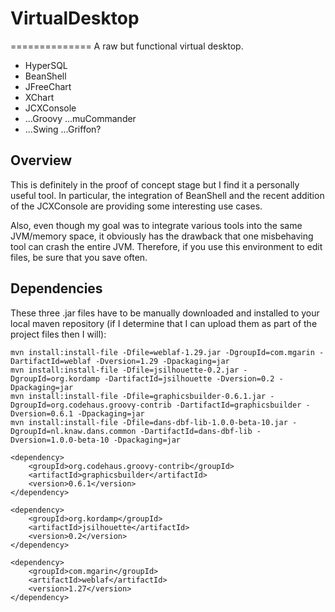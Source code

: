 # VirtualDesktop
==============
A raw but functional virtual desktop.
+ HyperSQL
+ BeanShell
+ JFreeChart
+ XChart
+ JCXConsole
+ ...Groovy ...muCommander
+ ...Swing ...Griffon?

## Overview
This is definitely in the proof of concept stage
but I find it a personally useful tool.
In particular, the integration of BeanShell and
the recent addition of the JCXConsole are providing
some interesting use cases.

Also, even though my goal was to integrate various
tools into the same JVM/memory space, it obviously
has the drawback that one misbehaving tool can
crash the entire JVM.  Therefore, if you use this
environment to edit files, be sure that you save often.

## Dependencies
These three .jar files have to be manually downloaded and installed to your
local maven repository (if I determine that I can upload them as part
of the project files then I will):

```
mvn install:install-file -Dfile=weblaf-1.29.jar -DgroupId=com.mgarin -DartifactId=weblaf -Dversion=1.29 -Dpackaging=jar
mvn install:install-file -Dfile=jsilhouette-0.2.jar -DgroupId=org.kordamp -DartifactId=jsilhouette -Dversion=0.2 -Dpackaging=jar
mvn install:install-file -Dfile=graphicsbuilder-0.6.1.jar -DgroupId=org.codehaus.groovy-contrib -DartifactId=graphicsbuilder -Dversion=0.6.1 -Dpackaging=jar
mvn install:install-file -Dfile=dans-dbf-lib-1.0.0-beta-10.jar -DgroupId=nl.knaw.dans.common -DartifactId=dans-dbf-lib -Dversion=1.0.0-beta-10 -Dpackaging=jar
```

    <dependency>
        <groupId>org.codehaus.groovy-contrib</groupId>
        <artifactId>graphicsbuilder</artifactId>
        <version>0.6.1</version>
    </dependency>

    <dependency>
        <groupId>org.kordamp</groupId>
        <artifactId>jsilhouette</artifactId>
        <version>0.2</version>
    </dependency>

    <dependency>
        <groupId>com.mgarin</groupId>
        <artifactId>weblaf</artifactId>
        <version>1.27</version>
    </dependency>

